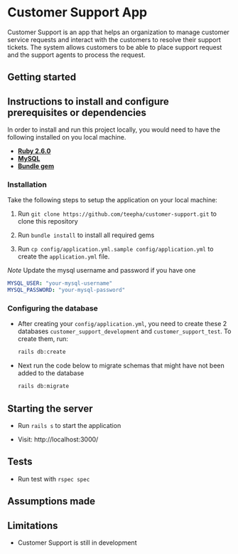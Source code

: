 # Customer Support App

Customer Support is an app that helps an organization to manage customer service requests and interact with the customers to resolve their support tickets. The system allows customers to be able to place support request and the support agents to process the request.

## Getting started

## Instructions to install and configure prerequisites or dependencies

In order to install and run this project locally, you would need to have the following installed on you local machine.

- [**Ruby 2.6.0**](https://nodejs.org/en/)
- [**MySQL**](https://www.mysql.com/downloads/)
- [**Bundle gem**](https://https://bundler.io/)

### Installation

Take the following steps to setup the application on your local machine:

1. Run `git clone https://github.com/teepha/customer-support.git` to clone this repository

2. Run `bundle install` to install all required gems

3. Run `cp config/application.yml.sample config/application.yml` to create the `application.yml` file.

_Note_ Update the mysql username and password if you have one

```yml
MYSQL_USER: "your-mysql-username"
MYSQL_PASSWORD: "your-mysql-password"
```

### Configuring the database

- After creating your `config/application.yml`, you need to create these 2 databases `customer_support_development` and `customer_support_test`. To create them, run:

  ```bash
  rails db:create
  ```

- Next run the code below to migrate schemas that might have not been added to the database

  ```bash
  rails db:migrate
  ```

## Starting the server

* Run `rails s` to start the application

* Visit: http://localhost:3000/


## Tests

* Run test with `rspec spec`

## Assumptions made


## Limitations

* Customer Support is still in development
